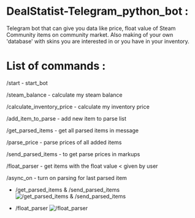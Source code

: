 # DealStatist-Telegram_python_bot :
  Telegram bot that can give you data like price, float value of Steam Community items on community market.
  Also making of your own 'database' with skins you are interested in or you have in your inventory.

# List of commands :
  /start - start_bot 
  
  /steam_balance - calculate my steam balance 
 
  /calculate_inventory_price - calculate my inventory price 
  
  /add_item_to_parse - add new item to parse list 
  
  /get_parsed_items - get all parsed items in message 
  
  /parse_price - parse prices of all added items 
  
  /send_parsed_items - to get parse prices in markups
  
  /float_parser - get items with the float value < given by user 
  
  /async_on - turn on parsing for last parsed item 
  
  * /get_parsed_items & /send_parsed_items
  ![/get_parsed_items & /send_parsed_items](https://github.com/BoyKaYK/DealStatist-Telegram_python_bot/assets/88595925/4bf06fb3-541f-432b-93b5-fef25a3daea5)
  
  * /float_parser
  ![/float_parser](https://github.com/BoyKaYK/DealStatist-Telegram_python_bot/assets/88595925/5d038655-10d4-47e2-b783-98cee1a89549)



